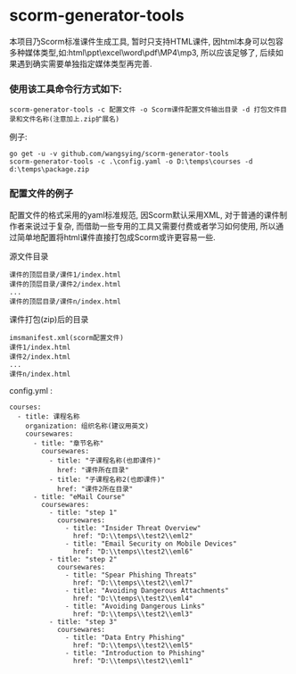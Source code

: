 # scorm-generator-tools
本项目乃Scorm标准课件生成工具, 暂时只支持HTML课件, 因html本身可以包容多种媒体类型,如:html\ppt\excel\word\pdf\MP4\mp3, 所以应该足够了, 后续如果遇到确实需要单独指定媒体类型再完善.

### 使用该工具命令行方式如下:
```
scorm-generator-tools -c 配置文件 -o Scorm课件配置文件输出目录 -d 打包文件目录和文件名称(注意加上.zip扩展名)
```
例子:
```
go get -u -v github.com/wangsying/scorm-generator-tools
scorm-generator-tools -c .\config.yaml -o D:\temps\courses -d d:\temps\package.zip
```

### 配置文件的例子

配置文件的格式采用的yaml标准规范, 因Scorm默认采用XML, 对于普通的课件制作者来说过于复杂, 而借助一些专用的工具又需要付费或者学习如何使用, 所以通过简单地配置将html课件直接打包成Scorm或许更容易一些.

源文件目录
```
课件的顶层目录/课件1/index.html
课件的顶层目录/课件2/index.html
...
课件的顶层目录/课件n/index.html
```

课件打包(zip)后的目录
```
imsmanifest.xml(scorm配置文件)
课件1/index.html
课件2/index.html
...
课件n/index.html
```

config.yml :
```
courses:
  - title: 课程名称
    organization: 组织名称(建议用英文)
    coursewares:
      - title: "章节名称"
        coursewares:
          - title: "子课程名称(也即课件)"
            href: "课件所在目录"
          - title: "子课程名称2(也即课件)"
            href: "课件2所在目录"
      - title: "eMail Course"
        coursewares:
          - title: "step 1"
            coursewares:
              - title: "Insider Threat Overview"
                href: "D:\\temps\\test2\\eml2"
              - title: "Email Security on Mobile Devices"
                href: "D:\\temps\\test2\\eml6"
          - title: "step 2"
            coursewares:
              - title: "Spear Phishing Threats"
                href: "D:\\temps\\test2\\eml7"
              - title: "Avoiding Dangerous Attachments"
                href: "D:\\temps\\test2\\eml4"
              - title: "Avoiding Dangerous Links"
                href: "D:\\temps\\test2\\eml3"
          - title: "step 3"
            coursewares:
              - title: "Data Entry Phishing"
                href: "D:\\temps\\test2\\eml5"
              - title: "Introduction to Phishing"
                href: "D:\\temps\\test2\\eml1"
```                
